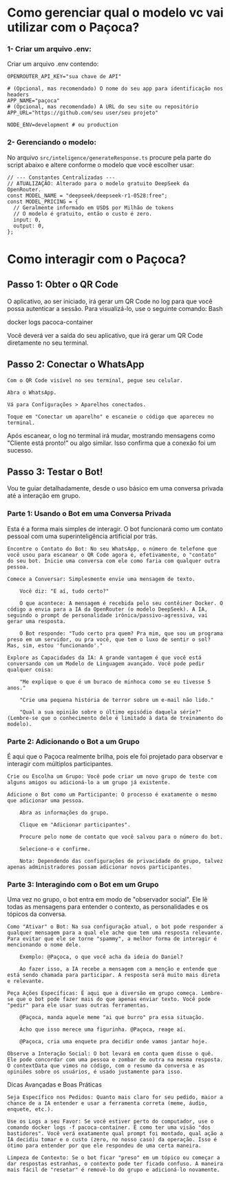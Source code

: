 # Como gerenciar qual o modelo vc vai utilizar com o Paçoca?

### 1- Criar um arquivo .env:

Criar um arquivo .env contendo:
```
OPENROUTER_API_KEY="sua chave de API"

# (Opcional, mas recomendado) O nome do seu app para identificação nos headers
APP_NAME="paçoca"
# (Opcional, mas recomendado) A URL do seu site ou repositório
APP_URL="https://github.com/seu user/seu projeto"

NODE_ENV=development # ou production
```
### 2- Gerenciando o modelo:

No arquivo `src/inteligence/generateResponse.ts` procure pela parte do script abaixo e altere conforme o modelo que você escolher usar:
```
// --- Constantes Centralizadas ---
// ATUALIZAÇÃO: Alterado para o modelo gratuito DeepSeek da OpenRouter.
const MODEL_NAME = "deepseek/deepseek-r1-0528:free";
const MODEL_PRICING = {
  // Geralmente informado em USD$ por Milhão de tokens
  // O modelo é gratuito, então o custo é zero.
  input: 0,
  output: 0,
};
```

# Como interagir com o Paçoca?

## Passo 1: Obter o QR Code

O aplicativo, ao ser iniciado, irá gerar um QR Code no log para que você possa autenticar a sessão. Para visualizá-lo, use o seguinte comando:
Bash

docker logs pacoca-container

Você deverá ver a saída do seu aplicativo, que irá gerar um QR Code diretamente no seu terminal.

## Passo 2: Conectar o WhatsApp

    Com o QR Code visível no seu terminal, pegue seu celular.

    Abra o WhatsApp.

    Vá para Configurações > Aparelhos conectados.

    Toque em "Conectar um aparelho" e escaneie o código que apareceu no terminal.

Após escanear, o log no terminal irá mudar, mostrando mensagens como "Cliente está pronto!" ou algo similar. Isso confirma que a conexão foi um sucesso.

## Passo 3: Testar o Bot!

Vou te guiar detalhadamente, desde o uso básico em uma conversa privada até a interação em grupo.

### Parte 1: Usando o Bot em uma Conversa Privada

Esta é a forma mais simples de interagir. O bot funcionará como um contato pessoal com uma superinteligência artificial por trás.

    Encontre o Contato do Bot: No seu WhatsApp, o número de telefone que você usou para escanear o QR Code agora é, efetivamente, o "contato" do seu bot. Inicie uma conversa com ele como faria com qualquer outra pessoa.

    Comece a Conversar: Simplesmente envie uma mensagem de texto.

        Você diz: "E aí, tudo certo?"

        O que acontece: A mensagem é recebida pelo seu contêiner Docker. O código a envia para a IA da OpenRouter (o modelo DeepSeek). A IA, seguindo o prompt de personalidade irônica/passivo-agressiva, vai gerar uma resposta.

        O Bot responde: "Tudo certo pra quem? Pra mim, que sou um programa preso em um servidor, ou pra você, que tem o luxo de sentir o sol? Mas, sim, estou 'funcionando'."

    Explore as Capacidades da IA: A grande vantagem é que você está conversando com um Modelo de Linguagem avançado. Você pode pedir qualquer coisa:

        "Me explique o que é um buraco de minhoca como se eu tivesse 5 anos."

        "Crie uma pequena história de terror sobre um e-mail não lido."

        "Qual a sua opinião sobre o último episódio daquela série?" (Lembre-se que o conhecimento dele é limitado à data de treinamento do modelo).

### Parte 2: Adicionando o Bot a um Grupo

É aqui que o Paçoca realmente brilha, pois ele foi projetado para observar e interagir com múltiplos participantes.

    Crie ou Escolha um Grupo: Você pode criar um novo grupo de teste com alguns amigos ou adicioná-lo a um grupo já existente.

    Adicione o Bot como um Participante: O processo é exatamente o mesmo que adicionar uma pessoa.

        Abra as informações do grupo.

        Clique em "Adicionar participantes".

        Procure pelo nome de contato que você salvou para o número do bot.

        Selecione-o e confirme.

        Nota: Dependendo das configurações de privacidade do grupo, talvez apenas administradores possam adicionar novos participantes.

### Parte 3: Interagindo com o Bot em um Grupo

Uma vez no grupo, o bot entra em modo de "observador social". Ele lê todas as mensagens para entender o contexto, as personalidades e os tópicos da conversa.

    Como "Ativar" o Bot: Na sua configuração atual, o bot pode responder a qualquer mensagem para a qual ele ache que tem uma resposta relevante. Para evitar que ele se torne "spammy", a melhor forma de interagir é mencionando o nome dele.

        Exemplo: @Paçoca, o que você acha da ideia do Daniel?

        Ao fazer isso, a IA recebe a mensagem com a menção e entende que está sendo chamada para participar. A resposta será muito mais direta e relevante.

    Peça Ações Específicas: É aqui que a diversão em grupo começa. Lembre-se que o bot pode fazer mais do que apenas enviar texto. Você pode "pedir" para ele usar suas outras ferramentas.

        @Paçoca, manda aquele meme "ai que burro" pra essa situação.

        Acho que isso merece uma figurinha. @Paçoca, reage aí.

        @Paçoca, cria uma enquete pra decidir onde vamos jantar hoje.

    Observe a Interação Social: O bot levará em conta quem disse o quê. Ele pode concordar com uma pessoa e zombar de outra na mesma resposta. O contextData que vimos no código, com o resumo da conversa e as opiniões sobre os usuários, é usado justamente para isso.

Dicas Avançadas e Boas Práticas

    Seja Específico nos Pedidos: Quanto mais claro for seu pedido, maior a chance de a IA entender e usar a ferramenta correta (meme, áudio, enquete, etc.).

    Use os Logs a seu Favor: Se você estiver perto do computador, use o comando docker logs -f pacoca-container. É como ter uma visão "dos bastidores". Você verá exatamente qual prompt foi montado, qual ação a IA decidiu tomar e o custo (zero, no nosso caso) da operação. Isso é ótimo para entender por que ele respondeu de uma certa maneira.

    Limpeza de Contexto: Se o bot ficar "preso" em um tópico ou começar a dar respostas estranhas, o contexto pode ter ficado confuso. A maneira mais fácil de "resetar" é removê-lo do grupo e adicioná-lo novamente.
